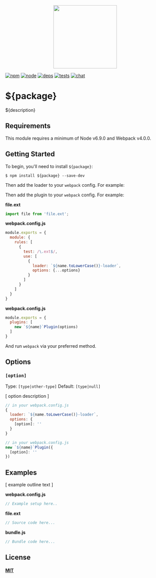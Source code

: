 <div align="center">
  <a href="https://github.com/webpack/webpack">
    <img width="200" height="200" src="https://webpack.js.org/assets/icon-square-big.svg">
  </a>
</div>

[![npm][npm]][npm-url]
[![node][node]][node-url]
[![deps][deps]][deps-url]
[![tests][tests]][tests-url]
[![chat][chat]][chat-url]

# ${package}

${description}

## Requirements

This module requires a minimum of Node v6.9.0 and Webpack v4.0.0.

## Getting Started

To begin, you'll need to install `${package}`:

```console
$ npm install ${package} --save-dev
```

<!-- isLoader ? use(this) : delete(isPlugin) -->
Then add the loader to your `webpack` config. For example:

<!-- isPlugin ? use(this) : delete(isLoader) -->
Then add the plugin to your `webpack` config. For example:

**file.ext**
```js
import file from 'file.ext';
```

<!-- isLoader ? use(this) : delete(isPlugin) -->
**webpack.config.js**
```js
module.exports = {
  module: {
    rules: [
      {
        test: /\.ext$/,
        use: [
          {
            loader: `${name.toLowerCase()}-loader`,
            options: {...options}
          }
        ]
      }
    ]
  }
}
```

<!-- isPlugin ? use(this) : delete(isLoader) -->
**webpack.config.js**
```js
module.exports = {
  plugins: [
    new `${name}`Plugin(options)
  ]
}
```

And run `webpack` via your preferred method.

## Options

### `[option]`

Type: `[type|other-type]`
Default: `[type|null]`

[ option description ]

<!-- isLoader ? use(this) : delete(isPlugin) -->
```js
// in your webpack.config.js
{
  loader: `${name.toLowerCase()}-loader`,
  options: {
    [option]: ''
  }
}
```

<!-- isPlugin ? use(this) : delete(isLoader) -->
```js
// in your webpack.config.js
new `${name}`Plugin({
  [option]: ''
})
```

## Examples

[ example outline text ]

**webpack.config.js**
```js
// Example setup here..
```

**file.ext**
```js
// Source code here...
```

**bundle.js**
```js
// Bundle code here...
```

## License

#### [MIT](./LICENSE)

[npm]: https://img.shields.io/npm/v/${package}.svg
[npm-url]: https://npmjs.com/package/${package}

[node]: https://img.shields.io/node/v/${package}.svg
[node-url]: https://nodejs.org

[deps]: https://david-dm.org/webpack-contrib/${package}.svg
[deps-url]: https://david-dm.org/webpack-contrib/${package}

[tests]: https://circleci.com/gh/webpack-contrib/${package}.svg?style=svg
[tests-url]: https://circleci.com/gh/webpack-contrib/${package}

[cover]: https://codecov.io/gh/webpack-contrib/${package}/branch/master/graph/badge.svg
[cover-url]: https://codecov.io/gh/webpack-contrib/${package}

[chat]: https://img.shields.io/badge/gitter-webpack%2Fwebpack-brightgreen.svg
[chat-url]: https://gitter.im/webpack/webpack
